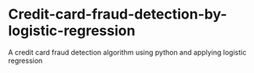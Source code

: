 # Credit-card-fraud-detection-by-logistic-regression
A credit card fraud detection algorithm using python and applying logistic regression
